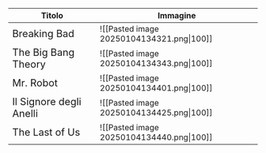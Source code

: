 | **Titolo**                                                    | **Immagine**                              |
| ------------------------------------------------------------- | ----------------------------------------- |
| <span style="font-size: 20px;">Breaking Bad</span>            | ![[Pasted image 20250104134321.png\|100]] |
| <span style="font-size: 20px;">The Big Bang Theory</span>     | ![[Pasted image 20250104134343.png\|100]] |
| <span style="font-size: 20px;">Mr. Robot</span>               | ![[Pasted image 20250104134401.png\|100]] |
| <span style="font-size: 20px;">Il Signore degli Anelli</span> | ![[Pasted image 20250104134425.png\|100]] |
| <span style="font-size: 20px;">The Last of Us</span>          | ![[Pasted image 20250104134440.png\|100]] |
